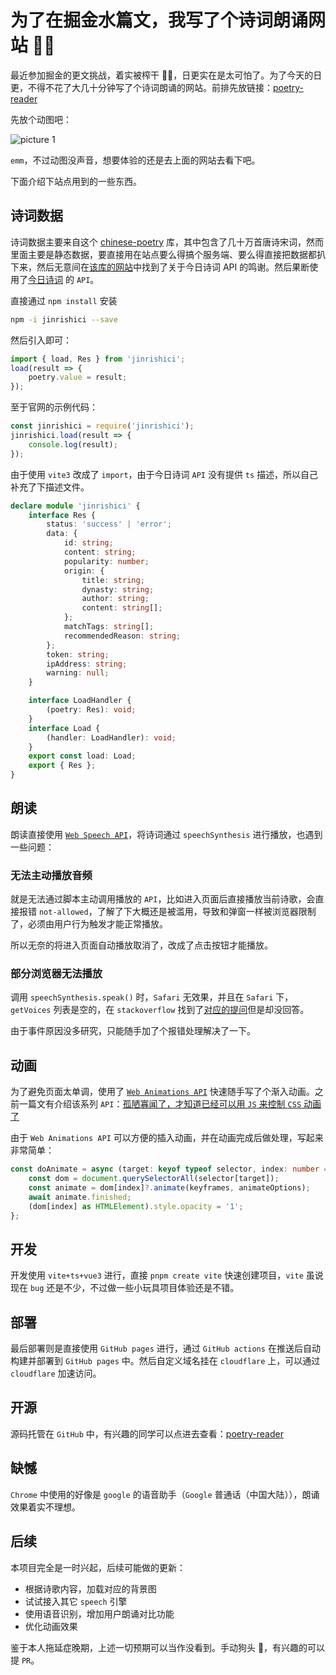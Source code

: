 # 为了在掘金水篇文，我写了个诗词朗诵网站 🤦‍♂️

最近参加掘金的更文挑战，着实被榨干 🤦‍♂️，日更实在是太可怕了。为了今天的日更，不得不花了大几十分钟写了个诗词朗诵的网站。前排先放链接：[poetry-reader](https://poetry-reader.heyfe.org/)

先放个动图吧：

![picture 1](https://stg.heyfe.org/images/blog-poetry-reader-intro-45.gif)  


`emm`，不过动图没声音，想要体验的还是去上面的网站去看下吧。

下面介绍下站点用到的一些东西。

## 诗词数据

诗词数据主要来自这个 [chinese-poetry](https://github.com/chinese-poetry/chinese-poetry) 库，其中包含了几十万首唐诗宋词，然而里面主要是静态数据，要直接用在站点要么得搞个服务端、要么得直接把数据都扒下来，然后无意间在[该库的网站](https://shici.store/huajianji/)中找到了关于今日诗词 API 的鸣谢。然后果断使用了[今日诗词](https://www.jinrishici.com/doc/) 的 `API`。

直接通过 `npm install` 安装

```sh
npm -i jinrishici --save
```

然后引入即可：

```ts
import { load, Res } from 'jinrishici';
load(result => {
    poetry.value = result;
});
```

至于官网的示例代码：

```js
const jinrishici = require('jinrishici');
jinrishici.load(result => {
    console.log(result);
});
```

由于使用 `vite3` 改成了 `import`，由于今日诗词 `API` 没有提供 `ts` 描述，所以自己补充了下描述文件。

```ts
declare module 'jinrishici' {
    interface Res {
        status: 'success' | 'error';
        data: {
            id: string;
            content: string;
            popularity: number;
            origin: {
                title: string;
                dynasty: string;
                author: string;
                content: string[];
            };
            matchTags: string[];
            recommendedReason: string;
        };
        token: string;
        ipAddress: string;
        warning: null;
    }

    interface LoadHandler {
        (poetry: Res): void;
    }
    interface Load {
        (handler: LoadHandler): void;
    }
    export const load: Load;
    export { Res };
}
```

## 朗读

朗读直接使用 [`Web Speech API`](https://developer.mozilla.org/en-US/docs/Web/API/Web_Speech_API)，将诗词通过 `speechSynthesis` 进行播放，也遇到一些问题：

### 无法主动播放音频

就是无法通过脚本主动调用播放的 `API`，比如进入页面后直接播放当前诗歌，会直接报错 `not-allowed`，了解了下大概还是被滥用，导致和弹窗一样被浏览器限制了，必须由用户行为触发才能正常播放。

所以无奈的将进入页面自动播放取消了，改成了点击按钮才能播放。

### 部分浏览器无法播放

调用 `speechSynthesis.speak()` 时，`Safari` 无效果，并且在 `Safari` 下，`getVoices` 列表是空的，在 `stackoverflow` 找到了[对应的提问](https://stackoverflow.com/questions/72027048/speechsynthesis-getvoices-returns-an-empty-array-on-safari)但是却没回答。

由于事件原因没多研究，只能随手加了个报错处理解决了一下。

## 动画

为了避免页面太单调，使用了 [`Web Animations API`](https://developer.mozilla.org/en-US/docs/Web/API/Web_Animations_API) 快速随手写了个渐入动画。之前一篇文有介绍该系列 `API`：[孤陋寡闻了，才知道已经可以用 `JS` 来控制 `CSS` 动画了](https://developer.mozilla.org/en-US/docs/Web/API/Web_Animations_API)

由于 `Web Animations API` 可以方便的插入动画，并在动画完成后做处理，写起来非常简单：

```ts
const doAnimate = async (target: keyof typeof selector, index: number = 0) => {
    const dom = document.querySelectorAll(selector[target]);
    const animate = dom[index]?.animate(keyframes, animateOptions);
    await animate.finished;
    (dom[index] as HTMLElement).style.opacity = '1';
};
```

## 开发

开发使用 `vite+ts+vue3` 进行，直接 `pnpm create vite` 快速创建项目，`vite` 虽说现在 `bug` 还是不少，不过做一些小玩具项目体验还是不错。

## 部署

最后部署则是直接使用 `GitHub pages` 进行，通过 `GitHub actions` 在推送后自动构建并部署到 `GitHub pages` 中。然后自定义域名挂在 `cloudflare` 上，可以通过 `cloudflare` 加速访问。

## 开源

源码托管在 `GitHub` 中，有兴趣的同学可以点进去查看：[poetry-reader](https://github.com/ZxBing0066/poetry-reader)

## 缺憾

`Chrome` 中使用的好像是 `google` 的语音助手（`Google` 普通话（中国大陆）），朗诵效果着实不理想。

## 后续

本项目完全是一时兴起，后续可能做的更新：

-   根据诗歌内容，加载对应的背景图
-   试试接入其它 `speech` 引擎
-   使用语音识别，增加用户朗诵对比功能
-   优化动画效果

鉴于本人拖延症晚期，上述一切预期可以当作没看到。手动狗头 🐶，有兴趣的可以提 `PR`。
